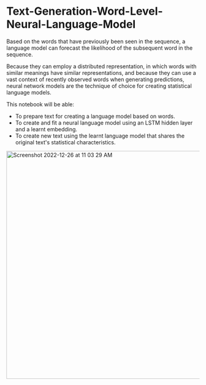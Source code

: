 # Text-Generation-Word-Level-Neural-Language-Model

Based on the words that have previously been seen in the sequence, a language model can forecast the likelihood of the subsequent word in the sequence.

Because they can employ a distributed representation, in which words with similar meanings have similar representations, and because they can use a vast context of recently observed words when generating predictions, neural network models are the technique of choice for creating statistical language models.

This notebook will be able:

* To prepare text for creating a language model based on words.
* To create and fit a neural language model using an LSTM hidden layer and a learnt embedding.
* To create new text using the learnt language model that shares the original text's statistical characteristics.


<img width="594" alt="Screenshot 2022-12-26 at 11 03 29 AM" src="https://user-images.githubusercontent.com/32131585/209507041-22a0a35d-f7df-4136-8688-49c778059404.png">
